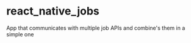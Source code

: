 # react_native_jobs
App that communicates with multiple job APIs and combine's them in a simple one
